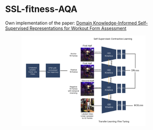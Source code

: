 # SSL-fitness-AQA

Own implementation of the paper: [Domain Knowledge-Informed Self-Supervised Representations for Workout Form Assessment](https://arxiv.org/abs/2202.14019)

<p align="center"> <img src="I3D+SSL/fig/Fitness AQA Pipeline.jpg?raw=true" alt="" width="400"/> </p>
